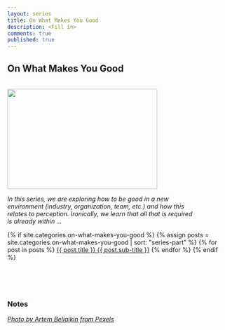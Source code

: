 ```yaml
---
layout: series
title: On What Makes You Good
description: <Fill in>
comments: true
published: true
---
```


## On What Makes You Good
<br/>
<img src="img/pexels-artem-beliaikin-1051747.jpeg" width="342" height="228">

*In this series, we are exploring how to be good in a new <br/> environment (industry, organization, team, etc.) and how this <br/> relates to perception. Ironically, we learn that all that is required <br/> is already within ...*

{% if site.categories.on-what-makes-you-good %}
   {% assign posts = site.categories.on-what-makes-you-good | sort: "series-part" %}
   {% for post in posts %}
<a href="{{ post.url }}" title="{{ post.title }}">{{ post.title }} {{ post.sub-title }}</a>
   {% endfor %}
{% endif %}

<br/>
<br/>
<br/>

### Notes
[*Photo by Artem Beliaikin from Pexels*][series-photo]

[series-photo]: https://www.pexels.com/photo/come-in-we-re-awesome-sign-1051747/